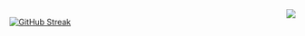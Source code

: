 <img align="right" src="https://github-readme-stats.vercel.app/api?username=shuming1998&show_icons=true&icon_color=CE1D2D&text_color=718096&bg_color=ffffff&hide_title=true" />

[![GitHub Streak](https://github-readme-streak-stats.herokuapp.com/?user=shuming1998)](https://git.io/streak-stats)
